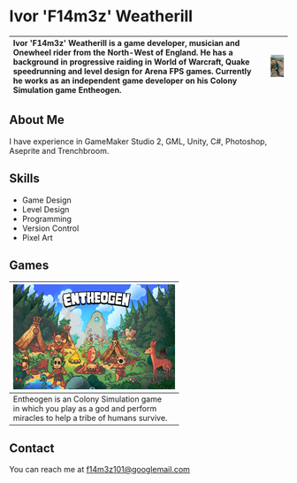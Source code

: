 # Ivor 'F14m3z' Weatherill
|Ivor 'F14m3z' Weatherill is a game developer, musician and Onewheel rider from the North-West of England. He has a background in progressive raiding in World of Warcraft, Quake speedrunning and level design for Arena FPS games. Currently he works as an independent game developer on his Colony Simulation game Entheogen.|![Me on a Onewheel!](images/ivor_f14m3z_weatherill_onewheel.png)|
|:-|-|

## About Me
I have experience in GameMaker Studio 2, GML, Unity, C#, Photoshop, Aseprite and Trenchbroom.

## Skills
- Game Design
- Level Design
- Programming
- Version Control
- Pixel Art

## Games

|[![Entheogen](images/Entheogen_KeyArt_Tiny.png)](ENTHEOGEN.md)|
|-|
|Entheogen is an Colony Simulation game<br/>in which you play as a god and perform<br/>miracles to help a tribe of humans survive.|

## Contact
You can reach me at f14m3z101@googlemail.com
